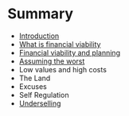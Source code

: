 # Summary

* [Introduction](README.md)
* [What is financial viability](chapter1.md)
* [Financial viability and planning](financial_viability_and_planning.md)
* [Assuming the worst](assuming_the_worst.md)
* Low values and high costs
* The Land
* Excuses
* Self Regulation
* [Underselling](underselling.md)


